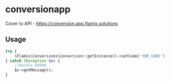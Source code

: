# conversionapp
Cover to API - https://conversion.app.flamix.solutions

## Usage

```php
try {
    \Flamix\Conversions\Conversion::getInstance()->setCode('YOR_CODE')->setDomain('example.com')->addFromCookie();
} catch (Exception $e) {
    //Handle ERROR
    $e->getMessage();
}
```
